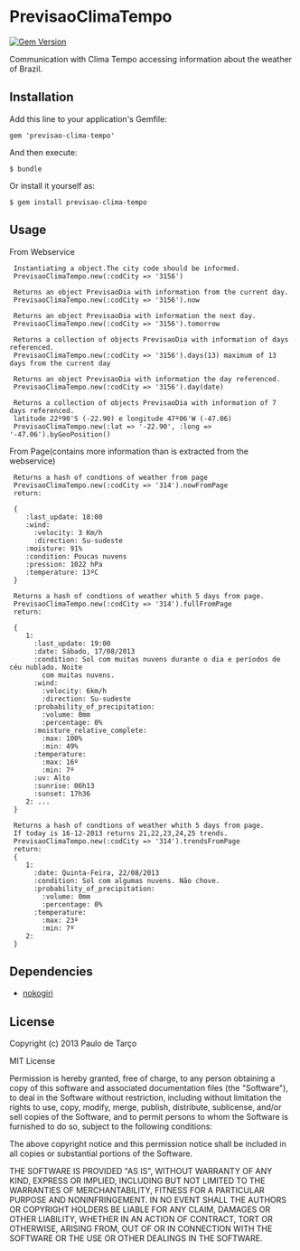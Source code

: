 # PrevisaoClimaTempo 
[![Gem Version](https://badge.fury.io/rb/previsao-clima-tempo.png)](http://badge.fury.io/rb/previsao-clima-tempo)

Communication with Clima Tempo accessing information about the weather of Brazil.

## Installation

Add this line to your application's Gemfile:

    gem 'previsao-clima-tempo'

And then execute:

    $ bundle

Or install it yourself as:

    $ gem install previsao-clima-tempo

## Usage
	 
From Webservice
	 
	 Instantiating a object.The city code should be informed.
     PrevisaoClimaTempo.new(:codCity => '3156')
     
     Returns an object PrevisaoDia with information from the current day.
     PrevisaoClimaTempo.new(:codCity => '3156').now
     
     Returns an object PrevisaoDia with information the next day.
     PrevisaoClimaTempo.new(:codCity => '3156').tomorrow
     
     Returns a collection of objects PrevisaoDia with information of days referenced.
     PrevisaoClimaTempo.new(:codCity => '3156').days(13) maximum of 13 days from the current day
     
     Returns an object PrevisaoDia with information the day referenced.
     PrevisaoClimaTempo.new(:codCity => '3156').day(date)
     
     Returns a collection of objects PrevisaoDia with information of 7 days referenced.
     latitude 22º90'S (-22.90) e longitude 47º06'W (-47.06)
     PrevisaoClimaTempo.new(:lat => '-22.90', :long => '-47.06').byGeoPosition()
     
From Page(contains more information than is extracted from the webservice)
     
     Returns a hash of condtions of weather from page
	 PrevisaoClimaTempo.new(:codCity => '314').nowFromPage
	 return:
	 
	 {
		:last_update: 18:00
		:wind:
		  :velocity: 3 Km/h
		  :direction: Su-sudeste
		:moisture: 91%
		:condition: Poucas nuvens
		:pression: 1022 hPa
		:temperature: 13ºC  
 	 }
 	 
     Returns a hash of condtions of weather whith 5 days from page.
  	 PrevisaoClimaTempo.new(:codCity => '314').fullFromPage
	 return:
	 
	 {
		1:
		  :last_update: 19:00
		  :date: Sábado, 17/08/2013
		  :condition: Sol com muitas nuvens durante o dia e períodos de céu nublado. Noite
		    com muitas nuvens.
		  :wind:
		    :velocity: 6km/h
		    :direction: Su-sudeste
		  :probability_of_precipitation:
		    :volume: 0mm
		    :percentage: 0%
		  :moisture_relative_complete:
		    :max: 100%
		    :min: 49%
		  :temperature:
		    :max: 16º
		    :min: 7º
		  :uv: Alto
		  :sunrise: 06h13
		  :sunset: 17h36
		2: ...
 	 }
 	 
	 Returns a hash of condtions of weather whith 5 days from page.
	 If today is 16-12-2013 returns 21,22,23,24,25 trends.
  	 PrevisaoClimaTempo.new(:codCity => '314').trendsFromPage
	 return:
	 {
		1:
		  :date: Quinta-Feira, 22/08/2013
		  :condition: Sol com algumas nuvens. Não chove.
		  :probability_of_precipitation:
		    :volume: 0mm
		    :percentage: 0%
		  :temperature:
		    :max: 23º
		    :min: 7º
		2: 
 	 }

## Dependencies

<ul>
<li><a href="http://nokogiri.org">nokogiri</a></li>
</ul>

## License

Copyright (c) 2013 Paulo de Tarço

MIT License

Permission is hereby granted, free of charge, to any person obtaining
a copy of this software and associated documentation files (the
"Software"), to deal in the Software without restriction, including
without limitation the rights to use, copy, modify, merge, publish,
distribute, sublicense, and/or sell copies of the Software, and to
permit persons to whom the Software is furnished to do so, subject to
the following conditions:

The above copyright notice and this permission notice shall be
included in all copies or substantial portions of the Software.

THE SOFTWARE IS PROVIDED "AS IS", WITHOUT WARRANTY OF ANY KIND,
EXPRESS OR IMPLIED, INCLUDING BUT NOT LIMITED TO THE WARRANTIES OF
MERCHANTABILITY, FITNESS FOR A PARTICULAR PURPOSE AND
NONINFRINGEMENT. IN NO EVENT SHALL THE AUTHORS OR COPYRIGHT HOLDERS BE
LIABLE FOR ANY CLAIM, DAMAGES OR OTHER LIABILITY, WHETHER IN AN ACTION
OF CONTRACT, TORT OR OTHERWISE, ARISING FROM, OUT OF OR IN CONNECTION
WITH THE SOFTWARE OR THE USE OR OTHER DEALINGS IN THE SOFTWARE.
